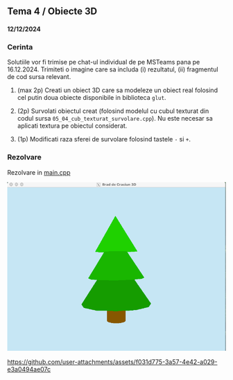 ## Tema 4 / Obiecte 3D
#### 12/12/2024

### Cerinta

Solutiile vor fi trimise pe chat-ul individual de pe MSTeams pana pe 16.12.2024.
Trimiteti o imagine care sa includa (i) rezultatul, (ii) fragmentul de cod sursa relevant.

1) (max 2p) Creati un obiect 3D care sa modeleze un obiect real folosind cel putin doua obiecte disponibile in biblioteca `glut`.

2) (2p) Survolati obiectul creat (folosind modelul cu cubul texturat din codul sursa `05_04_cub_texturat_survolare.cpp`). 
Nu este necesar sa aplicati textura pe obiectul considerat.

3) (1p) Modificati raza sferei de survolare folosind tastele `-` si `+`.

### Rezolvare
Rezolvare in [main.cpp](main.cpp)

![result](result.png)

https://github.com/user-attachments/assets/f031d775-3a57-4e42-a029-e3a0494ae07c
